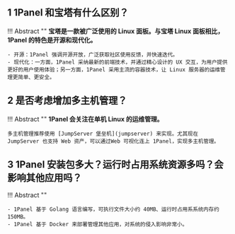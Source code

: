 ## 1 1Panel 和宝塔有什么区别？

!!! Abstract ""
    **宝塔是一款被广泛使用的 Linux 面板。与宝塔 Linux 面板相比，1Panel 的特色是开源和现代化。**  

    - 开源：1Panel 强调开源开放，广泛获取社区使用反馈，并快速迭代。
    - 现代化：一方面，1Panel 采纳最新的前端技术，并通过精心设计的 UX 交互，为用户提供更好的用户使用体验；另一方面，1Panel 采用主流的容器技术，让 Linux 服务器的运维管理更简单、更安全。

## 2 是否考虑增加多主机管理？

!!! Abstract ""
    **1Panel 会关注在单机 Linux 的运维管理。**  

    多主机管理推荐使用 [JumpServer 堡垒机](jumpserver) 来实现。尤其现在 JumpServer 也支持 Web 资产，可以通过Web 可视化连上 1Panel，实现多主机管理。

[jumpserver]:https://github.com/jumpserver/jumpserver

## 3 1Panel 安装包多大？运行时占用系统资源多吗？会影响其他应用吗？

!!! Abstract ""

    - 1Panel 基于 Golang 语言编写，可执行文件大小约 40MB、运行时占用系系统内存约 150MB。
    - 1Panel 基于 Docker 来部署管理其他应用，对系统的侵入影响非常小。

[jumpserver]:https://github.com/jumpserver/jumpserver
